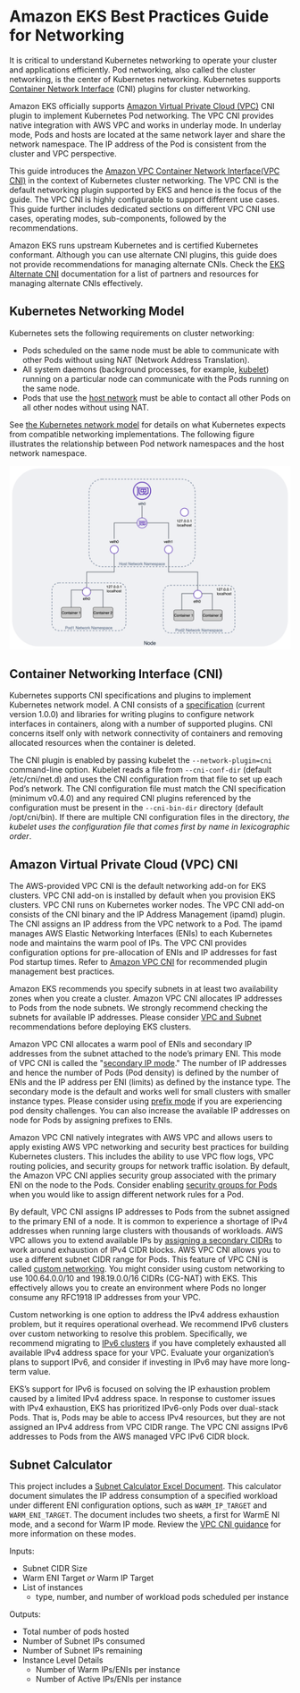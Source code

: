 # Amazon EKS Best Practices Guide for Networking

It is critical to understand Kubernetes networking to operate your cluster and applications efficiently. Pod networking, also called the cluster networking, is the center of Kubernetes networking. Kubernetes supports [Container Network Interface](https://github.com/containernetworking/cni) (CNI) plugins for cluster networking. 

Amazon EKS officially supports [Amazon Virtual Private Cloud (VPC)](https://docs.aws.amazon.com/vpc/latest/userguide/what-is-amazon-vpc.html) CNI plugin to implement Kubernetes Pod networking. The VPC CNI provides native integration with AWS VPC and works in underlay mode. In underlay mode, Pods and hosts are located at the same network layer and share the network namespace. The IP address of the Pod is consistent from the cluster and VPC perspective. 

This guide introduces the [Amazon VPC Container Network Interface](https://github.com/aws/amazon-vpc-cni-k8s)[(VPC CNI)](https://github.com/aws/amazon-vpc-cni-k8s) in the context of Kubernetes cluster networking. The VPC CNI is the default networking plugin supported by EKS and hence is the focus of the guide. The VPC CNI is highly configurable to support different use cases. This guide further includes dedicated sections on different VPC CNI use cases, operating modes, sub-components, followed by the recommendations.

Amazon EKS runs upstream Kubernetes and is certified Kubernetes conformant. Although you can use alternate CNI plugins, this guide does not provide recommendations for managing alternate CNIs. Check the [EKS Alternate CNI](https://docs.aws.amazon.com/eks/latest/userguide/alternate-cni-plugins.html) documentation for a list of partners and resources for managing alternate CNIs effectively.

## Kubernetes Networking Model

Kubernetes sets the following requirements on cluster networking:

* Pods scheduled on the same node must be able to communicate with other Pods without using NAT (Network Address Translation).
* All system daemons (background processes, for example, [kubelet](https://kubernetes.io/docs/concepts/overview/components/)) running on a particular node can communicate with the Pods running on the same node.
* Pods that use the [host network](https://docs.docker.com/network/host/) must be able to contact all other Pods on all other nodes without using NAT.

See [the Kubernetes network model](https://kubernetes.io/docs/concepts/services-networking/#the-kubernetes-network-model) for details on what Kubernetes expects from compatible networking implementations. The following figure illustrates the relationship between Pod network namespaces and the host network namespace.


![illustration of host network and 2 pod network namespaces](image.png)
## Container Networking Interface (CNI)

Kubernetes supports CNI specifications and plugins to implement Kubernetes network model. A CNI consists of a [specification](https://github.com/containernetworking/cni/blob/main/SPEC.md) (current version 1.0.0) and libraries for writing plugins to configure network interfaces in containers, along with a number of supported plugins. CNI concerns itself only with network connectivity of containers and removing allocated resources when the container is deleted. 

The CNI plugin is enabled by passing kubelet the `--network-plugin=cni` command-line option. Kubelet reads a file from `--cni-conf-dir` (default /etc/cni/net.d) and uses the CNI configuration from that file to set up each Pod’s network. The CNI configuration file must match the CNI specification (minimum v0.4.0) and any required CNI plugins referenced by the configuration must be present in the `--cni-bin-dir` directory (default /opt/cni/bin). If there are multiple CNI configuration files in the directory, *the kubelet uses the configuration file that comes first by name in lexicographic order*.


## Amazon Virtual Private Cloud (VPC) CNI

The AWS-provided VPC CNI is the default networking add-on for EKS clusters. VPC CNI add-on is installed by default when you provision EKS clusters. VPC CNI runs on Kubernetes worker nodes. The VPC CNI add-on consists of the CNI binary and the IP Address Management (ipamd) plugin. The CNI assigns an IP address from the VPC network to a Pod. The ipamd manages AWS Elastic Networking Interfaces (ENIs) to each Kubernetes node and maintains the warm pool of IPs. The VPC CNI provides configuration options for pre-allocation of ENIs and IP addresses for fast Pod startup times. Refer to [Amazon VPC CNI](../vpc-cni/index.md) for recommended plugin management best practices.

Amazon EKS recommends you specify subnets in at least two availability zones when you create a cluster. Amazon VPC CNI allocates IP addresses to Pods from the node subnets. We strongly recommend checking the subnets for available IP addresses. Please consider [VPC and Subnet](../subnets/index.md) recommendations before deploying EKS clusters. 

Amazon VPC CNI allocates a warm pool of ENIs and secondary IP addresses from the subnet attached to the node’s primary ENI. This mode of VPC CNI is called the "[secondary IP mode](../vpc-cni/index.md)." The number of IP addresses and hence the number of Pods (Pod density) is defined by the number of ENIs and the IP address per ENI (limits) as defined by the instance type. The secondary mode is the default and works well for small clusters with smaller instance types. Please consider using [prefix mode](../prefix-mode/index.md) if you are experiencing pod density challenges. You can also increase the available IP addresses on node for Pods by assigning prefixes to ENIs.

Amazon VPC CNI natively integrates with AWS VPC and allows users to apply existing AWS VPC networking and security best practices for building Kubernetes clusters. This includes the ability to use VPC flow logs, VPC routing policies, and security groups for network traffic isolation. By default, the Amazon VPC CNI applies security group associated with the primary ENI on the node to the Pods. Consider enabling [security groups for Pods](../sgpp/index.md) when you would like to assign different network rules for a Pod.

By default, VPC CNI assigns IP addresses to Pods from the subnet assigned to the primary ENI of a node. It is common to experience a shortage of IPv4 addresses when running large clusters with thousands of workloads. AWS VPC allows you to extend available IPs by [assigning a secondary CIDRs](https://docs.aws.amazon.com/vpc/latest/userguide/configure-your-vpc.html#add-cidr-block-restrictions) to work around exhaustion of IPv4 CIDR blocks. AWS VPC CNI allows you to use a different subnet CIDR range for Pods. This feature of VPC CNI is called [custom networking](../custom-networking/index.md). You might consider using custom networking to use 100.64.0.0/10 and 198.19.0.0/16 CIDRs (CG-NAT) with EKS. This effectively allows you to create an environment where Pods no longer consume any RFC1918 IP addresses from your VPC.

Custom networking is one option to address the IPv4 address exhaustion problem, but it requires operational overhead. We recommend IPv6 clusters over custom networking to resolve this problem. Specifically, we recommend migrating to [IPv6 clusters](../ipv6/index.md) if you have completely exhausted all available IPv4 address space for your VPC. Evaluate your organization’s plans to support IPv6, and consider if investing in IPv6 may have more long-term value. 

EKS’s support for IPv6 is focused on solving the IP exhaustion problem caused by a limited IPv4 address space. In response to customer issues with IPv4 exhaustion, EKS has prioritized IPv6-only Pods over dual-stack Pods. That is, Pods may be able to access IPv4 resources, but they are not assigned an IPv4 address from VPC CIDR range. The VPC CNI assigns IPv6 addresses to Pods from the AWS managed VPC IPv6 CIDR block. 

## Subnet Calculator

This project includes a [Subnet Calculator Excel Document]([https://github.com/aws/aws-eks-best-practices/tree/master/projects/subnet-calc). This calculator document simulates the IP address consumption of a specified workload under different ENI configuration options, such as `WARM_IP_TARGET` and `WARM_ENI_TARGET`. The document includes two sheets, a first for WarmE NI mode, and a second for Warm IP mode. Review the [VPC CNI guidance](../vpc-cni/index.md) for more information on these modes. 

Inputs:
- Subnet CIDR Size
- Warm ENI Target *or* Warm IP Target
- List of instances
    - type, number, and number of workload pods scheduled per instance

Outputs:
- Total number of pods hosted
- Number of Subnet IPs consumed
- Number of Subnet IPs remaining
- Instance Level Details
    - Number of Warm IPs/ENIs per instance
    - Number of Active IPs/ENIs per instance

